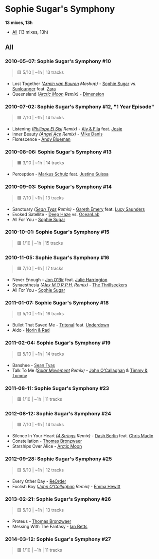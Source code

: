 # Sophie Sugar's Symphony

<!-- toc:start -->

**13 mixes, 13h**

- [All](#all) (13 mixes, 13h)
<!-- toc:end -->

## All

### 2010-05-07: Sophie Sugar's Symphony #10

> 🟨 5/10 | ~1h | 13 tracks

- Lost Together _([Armin van Buuren](https://rateyourmusic.com/artist/armin-van-buuren) Mashup)_ - [Sophie Sugar](https://rateyourmusic.com/artist/sophie-sugar) vs. [Sunlounger](https://rateyourmusic.com/artist/sunlounger) feat. [Zara](https://rateyourmusic.com/artist/zara-3)
- Queensland _([Arctic Moon](https://rateyourmusic.com/artist/arctic_moon) Remix)_ - [Dimension](https://rateyourmusic.com/artist/dimension_f2)

### 2010-07-02: Sophie Sugar's Symphony #12, "1 Year Episode"

> 🟩 7/10 | ~1h | 14 tracks

- Listening _([Philippe El Sisi](https://rateyourmusic.com/artist/philippe-el-sisi) Remix)_ - [Aly & Fila](https://rateyourmusic.com/artist/aly_and_fila) feat. [Josie](https://rateyourmusic.com/artist/josie_f1)
- Inner Beauty _([Angel Ace](https://rateyourmusic.com/artist/angel-ace) Remix)_ - [Mike Danis](https://rateyourmusic.com/artist/mike_danis)
- Florescence - [Andy Blueman](https://rateyourmusic.com/artist/andy_blueman)

### 2010-08-06: Sophie Sugar's Symphony #13

> 🟧 3/10 | ~1h | 14 tracks

- Perception - [Markus Schulz](https://rateyourmusic.com/artist/markus-schulz) feat. [Justine Suissa](https://rateyourmusic.com/artist/justine_suissa)

### 2010-09-03: Sophie Sugar's Symphony #14

> 🟩 7/10 | ~1h | 13 tracks

- Sanctuary _([Sean Tyas](https://rateyourmusic.com/artist/sean-tyas) Remix)_ - [Gareth Emery](https://rateyourmusic.com/artist/gareth-emery) feat. [Lucy Saunders](https://rateyourmusic.com/artist/lucy_saunders)
- Evoked Satellite - [Deep Haze](#) vs. [OceanLab](https://rateyourmusic.com/artist/oceanlab)
- All For You - [Sophie Sugar](https://rateyourmusic.com/artist/sophie-sugar)

### 2010-10-01: Sophie Sugar's Symphony #15

> 🟥 1/10 | ~1h | 15 tracks

### 2010-11-05: Sophie Sugar's Symphony #16

> 🟩 7/10 | ~1h | 17 tracks

- Never Enough - [Jon O'Bir](https://rateyourmusic.com/artist/jon_obir) feat. [Julie Harrington](https://rateyourmusic.com/artist/julie_harrington)
- Synaesthesia _([Alex M.O.R.P.H.](https://rateyourmusic.com/artist/alex-m_o_r_p_h) Remix)_ - [The Thrillseekers](https://rateyourmusic.com/artist/the_thrillseekers)
- All For You - [Sophie Sugar](https://rateyourmusic.com/artist/sophie-sugar)

### 2011-01-07: Sophie Sugar's Symphony #18

> 🟨 5/10 | ~1h | 16 tracks

- Bullet That Saved Me - [Tritonal](https://rateyourmusic.com/artist/tritonal) feat. [Underdown](#)
- Aldo - [Norin & Rad](https://rateyourmusic.com/artist/norin-and-rad)

### 2011-02-04: Sophie Sugar's Symphony #19

> 🟨 5/10 | ~1h | 14 tracks

- Banshee - [Sean Tyas](https://rateyourmusic.com/artist/sean-tyas)
- Talk To Me _([Solar Movement](https://rateyourmusic.com/artist/solar_movement) Remix)_ - [John O'Callaghan](https://rateyourmusic.com/artist/john_ocallaghan) & [Timmy & Tommy](https://rateyourmusic.com/artist/timmy_and_tommy)

### 2011-08-11: Sophie Sugar's Symphony #23

> 🟥 1/10 | ~1h | 11 tracks

### 2012-08-12: Sophie Sugar's Symphony #24

> 🟩 7/10 | ~1h | 14 tracks

- Silence In Your Heart _([4 Strings](https://rateyourmusic.com/artist/4-strings) Remix)_ - [Dash Berlin](https://rateyourmusic.com/artist/dash-berlin) feat. [Chris Madin](https://rateyourmusic.com/artist/chris_madin)
- Constellation - [Thomas Bronzwaer](https://rateyourmusic.com/artist/thomas_bronzwaer)
- Starships Over Alice - [Arctic Moon](https://rateyourmusic.com/artist/arctic_moon)

### 2012-09-28: Sophie Sugar's Symphony #25

> 🟨 5/10 | ~1h | 12 tracks

- Every Other Day - [ReOrder](https://rateyourmusic.com/artist/reorder)
- Foolish Boy _([John O'Callaghan](https://rateyourmusic.com/artist/john_ocallaghan) Remix)_ - [Emma Hewitt](https://rateyourmusic.com/artist/emma-hewitt)

### 2013-02-21: Sophie Sugar's Symphony #26

> 🟨 5/10 | ~1h | 13 tracks

- Proteus - [Thomas Bronzwaer](https://rateyourmusic.com/artist/thomas_bronzwaer)
- Messing With The Fantasy - [Ian Betts](https://rateyourmusic.com/artist/ian_betts)

### 2014-03-12: Sophie Sugar's Symphony #27

> 🟥 1/10 | ~1h | 11 tracks
